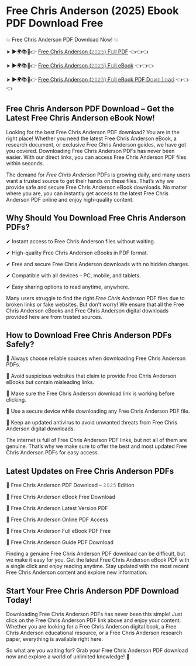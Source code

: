 # Free Chris Anderson (2025) Ebook PDF Download Free

💥 Free Chris Anderson PDF Download Now! 💥

➤ ►🌍📚📱👉 [Free Chris Anderson (𝟸𝟶𝟸𝟻) F𝚞ll PDF](https://getpdf.xyz/free-chris-anderson) 👈👈👈


➤ ►🌍📚📱👉 [Free Chris Anderson (𝟸𝟶𝟸𝟻) F𝚞ll eBook](https://getpdf.xyz/free-chris-anderson) 👈👈👈


➤ ►🌍📚📱👉 [Free Chris Anderson (𝟸𝟶𝟸𝟻) F𝚞ll eBook PDF D𝚘𝚠𝚗𝚕𝚘a𝚍](https://getpdf.xyz/free-chris-anderson) 👈👈👈


## Free Chris Anderson PDF Download – Get the Latest Free Chris Anderson eBook Now!

Looking for the best Free Chris Anderson PDF download? You are in the right place! Whether you need the latest Free Chris Anderson eBook, a research document, or exclusive Free Chris Anderson guides, we have got you covered. Downloading Free Chris Anderson PDFs has never been easier. With our direct links, you can access Free Chris Anderson PDF files within seconds.

The demand for *Free Chris Anderson* PDFs is growing daily, and many users want a trusted source to get their hands on these files. That’s why we provide safe and secure Free Chris Anderson eBook downloads. No matter where you are, you can instantly get access to the latest Free Chris Anderson PDF online and enjoy high-quality content.

## Why Should You Download Free Chris Anderson PDFs?

✔ Instant access to Free Chris Anderson files without waiting.

✔ High-quality Free Chris Anderson eBooks in PDF format.

✔ Free and secure Free Chris Anderson downloads with no hidden charges.

✔ Compatible with all devices – PC, mobile, and tablets.

✔ Easy sharing options to read anytime, anywhere.

Many users struggle to find the right *Free Chris Anderson* PDF files due to broken links or fake websites. But don’t worry! We ensure that all the Free Chris Anderson eBooks and Free Chris Anderson digital downloads provided here are from trusted sources.

## How to Download Free Chris Anderson PDFs Safely?

📌 Always choose reliable sources when downloading Free Chris Anderson PDFs.

📌 Avoid suspicious websites that claim to provide Free Chris Anderson eBooks but contain misleading links.

📌 Make sure the Free Chris Anderson download link is working before clicking.

📌 Use a secure device while downloading any Free Chris Anderson PDF file.

📌 Keep an updated antivirus to avoid unwanted threats from Free Chris Anderson digital downloads.

The internet is full of Free Chris Anderson PDF links, but not all of them are genuine. That’s why we make sure to offer the best and most updated Free Chris Anderson PDFs for easy access.

## Latest Updates on Free Chris Anderson PDFs

🔹 Free Chris Anderson PDF Download – 𝟸𝟶𝟸𝟻 Edition

🔹 Free Chris Anderson eBook Free Download

🔹 Free Chris Anderson Latest Version PDF

🔹 Free Chris Anderson Online PDF Access

🔹 Free Chris Anderson Full eBook PDF Free

🔹 Free Chris Anderson Guide PDF Download

Finding a genuine Free Chris Anderson PDF download can be difficult, but we make it easy for you. Get the latest Free Chris Anderson eBook PDF with a single click and enjoy reading anytime. Stay updated with the most recent Free Chris Anderson content and explore new information.

## Start Your Free Chris Anderson PDF Download Today!

Downloading Free Chris Anderson PDFs has never been this simple! Just click on the Free Chris Anderson PDF link above and enjoy your content. Whether you are looking for a Free Chris Anderson digital book, a Free Chris Anderson educational resource, or a Free Chris Anderson research paper, everything is available right here.

So what are you waiting for? Grab your Free Chris Anderson PDF download now and explore a world of unlimited knowledge! 🚀